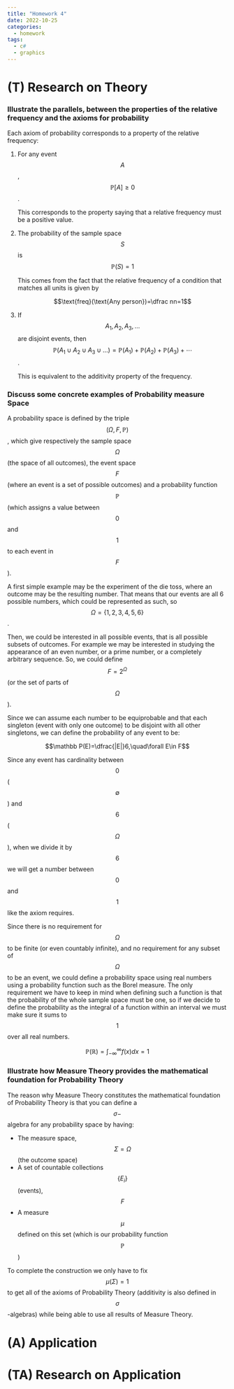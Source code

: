 ```yaml
---
title: "Homework 4"
date: 2022-10-25
categories:
  - homework
tags:
  - c#
  - graphics
---
```

<script src="https://cdn.mathjax.org/mathjax/latest/MathJax.js?config=TeX-AMS-MML_HTMLorMML" type="text/javascript"></script>


# (T) Research on Theory
### Illustrate the parallels, between the properties of the relative frequency and the axioms for probability
Each axiom of probability corresponds to a property of the relative frequency:
1. For any event $$A$$, $$\mathbb P[A]\ge 0$$.
   
   This corresponds to the property saying that a relative frequency must be a positive value.
2. The probability of the sample space $$S$$ is $$\mathbb P(S)=1$$

   This comes from the fact that the relative frequency of a condition that matches all units is given by
   
   $$\text{freq}(\text{Any person})=\dfrac nn=1$$

3. If $$A_1,A_2,A_3,\dots$$ are disjoint events, then $$\mathbb P(A_1 \cup A_2 \cup A_3 \cup \dots) = \mathbb P(A_1)+\mathbb P(A_2)+\mathbb P(A_3)+⋯$$.

   This is equivalent to the additivity property of the frequency.

### Discuss some concrete examples of Probability measure Space
A probability space is defined by the triple $$(\Omega, F, \mathbb P)$$, which give respectively the sample space $$\Omega$$ (the space of all outcomes), the event space $$F$$ (where an event is a set of possible outcomes) and a probability function $$\mathbb P$$ (which assigns a value between $$0$$ and $$1$$ to each event in $$F$$).

A first simple example may be the experiment of the die toss, where an outcome may be the resulting number. That means that our events are all 6 possible numbers, which could be represented as such, so $$\Omega=\{1,2,3,4,5,6\}$$.

Then, we could be interested in all possible events, that is all possible subsets of outcomes. For example we may be interested in studying the appearance of an even number, or a prime number, or a completely arbitrary sequence. So, we could define $$F=2^\Omega$$ (or the set of parts of $$\Omega$$).

Since we can assume each number to be equiprobable and that each singleton (event with only one outcome) to be disjoint with all other singletons, we can define the probability of any event to be:

$$\mathbb P(E)=\dfrac{|E|}6,\quad\forall E\in F$$

Since any event has cardinality between $$0$$ ($$\emptyset$$) and $$6$$ ($$\Omega$$), when we divide it by $$6$$ we will get a number between $$0$$ and $$1$$ like the axiom requires.

Since there is no requirement for $$\Omega$$ to be finite (or even countably infinite), and no requirement for any subset of $$\Omega$$ to be an event, we could define a probability space using real numbers using a probability function such as the Borel measure.
The only requirement we have to keep in mind when defining such a function is that the probability of the whole sample space must be one, so if we decide to define the probability as the integral of a function within an interval we must make sure it sums to $$1$$ over all real numbers.

$$\mathbb P(\mathbb R)=\int_{-\infty}^{\infty}f(x)dx=1$$

### Illustrate how Measure Theory provides the mathematical foundation for Probability Theory
The reason why Measure Theory constitutes the mathematical foundation of Probability Theory is that you can define a $$\sigma-$$algebra for any probability space by having:

+ The measure space, $$\Sigma=\Omega$$ (the outcome space)
+ A set of countable collections $$\{E_i\}$$ (events), $$F$$
+ A measure $$\mu$$ defined on this set (which is our probability function $$\mathbb P$$)

To complete the construction we only have to fix $$\mu(\Sigma)=1$$ to get all of the axioms of Probability Theory (additivity is also defined in $$\sigma$$-algebras) while being able to use all results of Measure Theory.

# (A) Application


# (TA) Research on Application

